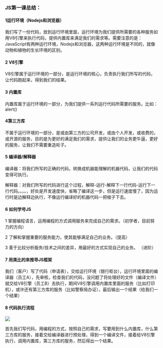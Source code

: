 ### JS第一课总结：

#### 1运行环境（Nodejs和浏览器）

我们写了一份代码，放到运行环境里面，运行环境为我们提供所需要的各种服务如用V8引擎来执行代码，提供内置库来满足我们的需求等。需要注意的是：JavaScript有两种运行环境，Nodejs和浏览器，这两种运行环境是不同的，就像动物和植物的生长环境的区别。

#### 2 V8引擎

V8引擎属于运行环境的一部分，是运行环境的核心，负责执行我们所写的代码，让代码跑起来，得到我们的结果。

#### 3 内置库

内置库属于运行环境的一部分，为我们提供一系列运行代码所需要的服务。比如：alert()

#### 4第三方库

不属于运行环境的一部分，是或由第三方的公司开发，或由个人开发，或收费的，或开源的服务，目的是为更好的满足我们的需求，提供让我们的业务更牛逼，更好的服务，让我们不需要重造轮子。

#### 5 编译器/解释器

编译器：将我们所写的正确的代码，转换成机器能理解的机器代码，让我们的代码变得可执行。

解释器：对我们所写的代码进行这个过程，解释-运行-解释下一行代码-运行下一行代码。。。。，好处是开发速度快，省略了编译这一步，但是运行速度慢了，因为运行时是边解释边执行，不像运行编译好的机器代码一把梭子下去。

#### 6 如何学号JS

1 掌握编程语言，运用编程的方式调用服务来完成自己的需求。（初学者，目前努力的方向）

2 了解和掌握重要的服务能力，使其能够满足自己的业务。（提高）

3 善于比较分析服务/技术之间的差异，用最好的方式实现自己的业务。 （进阶）

#### 7 用类比的来推导JS框架

我们（客户）写了代码（申请表），交给运行环境（银行柜台），运行环境里面的编译器（员工A），先审核，检查我们的代码，没问题了将处理好的文件（编译文件）就交给V8引擎（员工B）去执行，期间V8引擎调用内置库里面的服务（比如打印机），或许还有第三方库的服务（比如警察局办证），最后输出一个结果（给我们一个结果）

#### 8 代码执行流程

![](liucheng.jpeg)

首先我们写代码，用编程的方式，按照自己的需求，写要用到什么内置库，什么第三方库的服务，接着交给编译器进行预处理，得到一个编译文件，接着给V8引擎执行，调用内置库，第三方库的服务，然后得出一个结果。